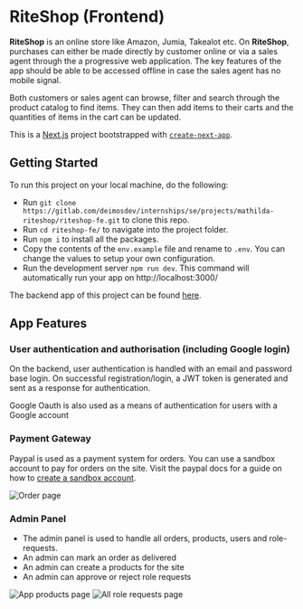 # RiteShop (Frontend)

**RiteShop** is an online store like Amazon, Jumia, Takealot etc. On **RiteShop**, purchases can either be made directly by customer online or via a sales agent through the a progressive web application. The key features of the app should be able to be accessed offline in case the sales agent has no mobile signal.

Both customers or sales agent can browse, filter and search through the product catalog to find items. They can then add items to their carts and the quantities of items in the cart can be updated. 

This is a [Next.js](https://nextjs.org/) project bootstrapped with [`create-next-app`](https://github.com/vercel/next.js/tree/canary/packages/create-next-app).

## Getting Started

To run this project on your local machine, do the following:

- Run `git clone https://gitlab.com/deimosdev/internships/se/projects/mathilda-riteshop/riteshop-fe.git` to clone this repo.
- Run `cd riteshop-fe/` to navigate into the project folder.
- Run `npm i` to install all the packages.
- Copy the contents of the `env.example` file and rename to `.env`. You can change the values to setup your own configuration.
- Run the development server `npm run dev`. This command will automatically run your app on http://localhost:3000/

The backend app of this project can be found [here](https://gitlab.com/deimosdev/internships/se/projects/mathilda-riteshop/riteshop-be).
## App Features

### User authentication and authorisation (including Google login)

  On the backend, user authentication is handled with an email and password base login. On successful registration/login, a JWT token is generated and sent as a response for authentication. 

  Google Oauth is also used as a means of authentication for users with a Google account

### Payment Gateway

  Paypal is used as a payment system for orders. You can use a sandbox account to pay for orders on the site. Visit the paypal docs for a guide on how to [create a sandbox account](https://developer.paypal.com/developer/accounts).

  ![Order page](https://gitlab.com/deimosdev/internships/se/projects/mathilda-riteshop/riteshop-fe/uploads/9a21f4da4f03108edd8ed65c21323e2b/screencapture-localhost-3000-orders-6320e443ba127383c66089ac-2022-09-15-19_56_59.png)

### Admin Panel

  - The admin panel is used to handle all orders, products, users and role-requests.
  - An admin can mark an order as delivered
  - An admin can create a products for the site
  - An admin can approve or reject role requests

  ![App products page](https://gitlab.com/deimosdev/internships/se/projects/mathilda-riteshop/riteshop-fe/uploads/68ecebea9f12a55bd4b8157a2a7584aa/screencapture-localhost-3000-products-all-2022-09-15-19_49_01.png)
  ![All role requests page](https://gitlab.com/deimosdev/internships/se/projects/mathilda-riteshop/riteshop-fe/uploads/24e8683f0261db354acbae0ba28305f5/screencapture-localhost-3000-requests-all-2022-09-15-19_50_53.png)
